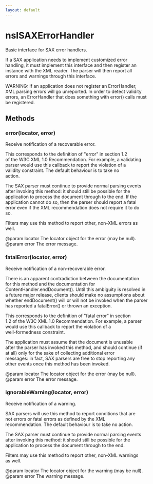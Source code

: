 ```yaml
---
layout: default
---
```


# nsISAXErrorHandler #
  
Basic interface for SAX error handlers.  
  
If a SAX application needs to implement customized error  
handling, it must implement this interface and then register an  
instance with the XML reader.  The parser will then report all  
errors and warnings through this interface.  
  
WARNING: If an application does not register an ErrorHandler,  
XML parsing errors will go unreported. In order to detect validity  
errors, an ErrorHandler that does something with error() calls must  
be registered.  
  
  

## Methods ##

### error(locator, error) ###
  
Receive notification of a recoverable error.  
  
This corresponds to the definition of "error" in section 1.2  
of the W3C XML 1.0 Recommendation. For example, a validating  
parser would use this callback to report the violation of a  
validity constraint. The default behaviour is to take no  
action.  
  
The SAX parser must continue to provide normal parsing events  
after invoking this method: it should still be possible for the  
application to process the document through to the end. If the  
application cannot do so, then the parser should report a fatal  
error even if the XML recommendation does not require it to do  
so.  
  
Filters may use this method to report other, non-XML errors as  
well.  
  
@param locator The locator object for the error (may be null).  
@param error The error message.  
  

### fatalError(locator, error) ###
  
Receive notification of a non-recoverable error.  
  
There is an apparent contradiction between the documentation  
for this method and the documentation for  
ContentHandler.endDocument(). Until this ambiguity is resolved in  
a future major release, clients should make no assumptions about  
whether endDocument() will or will not be invoked when the parser  
has reported a fatalError() or thrown an exception.  
  
This corresponds to the definition of "fatal error" in section  
1.2 of the W3C XML 1.0 Recommendation. For example, a parser  
would use this callback to report the violation of a  
well-formedness constraint.  
  
The application must assume that the document is unusable  
after the parser has invoked this method, and should continue (if  
at all) only for the sake of collecting additional error  
messages: in fact, SAX parsers are free to stop reporting any  
other events once this method has been invoked.  
  
@param locator The locator object for the error (may be null).  
@param error The error message.  
  

### ignorableWarning(locator, error) ###
  
Receive notification of a warning.  
  
SAX parsers will use this method to report conditions that are  
not errors or fatal errors as defined by the XML  
recommendation. The default behaviour is to take no action.  
  
The SAX parser must continue to provide normal parsing events  
after invoking this method: it should still be possible for the  
application to process the document through to the end.  
  
Filters may use this method to report other, non-XML warnings  
as well.  
  
@param locator The locator object for the warning (may be null).  
@param error The warning message.  
  
